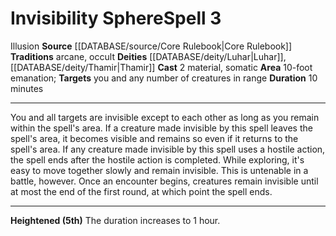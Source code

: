 ﻿---
actions: '[two-actions]'
area: 10-foot emanation
bloodline: null
component:
- Material
- Somatic
cost: null
deity:
- '[[DATABASE/deity/Luhar|Luhar]]'
- '[[DATABASE/deity/Thamir|Thamir]]'
domain: null
duration: 10 minutes
element: null
heighten: 5th
heighten_level: 3, 5
id: '165'
lesson: null
level: '3'
mystery: null
name: Invisibility Sphere
patron_theme: null
range: null
rarity: Common
requirement: null
rus_type_level: null
saving_throw: null
school: Illusion
source: '[[DATABASE/source/Core Rulebook|Core Rulebook]]'
target: you and any number of creatures in range
tradition:
- Arcane
- Occult
trait:
- '[[DATABASE/trait/Illusion|Illusion]]'
trigger: null
type: Spell

---
# Invisibility Sphere<span class="item-type">Spell 3</span>

<span class="item-trait">Illusion</span>
**Source** [[DATABASE/source/Core Rulebook|Core Rulebook]] 
**Traditions** arcane, occult
**Deities** [[DATABASE/deity/Luhar|Luhar]], [[DATABASE/deity/Thamir|Thamir]]
**Cast** <span class="action-icon">2</span> material, somatic
**Area** 10-foot emanation; **Targets** you and any number of creatures in range
**Duration** 10 minutes

---
You and all targets are invisible except to each other as long as you remain within the spell's area. If a creature made invisible by this spell leaves the spell's area, it becomes visible and remains so even if it returns to the spell's area. If any creature made invisible by this spell uses a hostile action, the spell ends after the hostile action is completed.
 While exploring, it's easy to move together slowly and remain invisible. This is untenable in a battle, however. Once an encounter begins, creatures remain invisible until at most the end of the first round, at which point the spell ends.

---
**Heightened (5th)** The duration increases to 1 hour.
